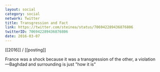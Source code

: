 ```yaml
---
layout: social
category: social
network: Twitter
title: Transgression and Fact
link: https://twitter.com/steinea/status/706942289436876806
twitterID: 706942289436876806
date: 2016-03-07
---
```


[[2016]] / [[posting]]

France was a shock because it was a  transgression of the other, a violation—Baghdad and surrounding is just "how it is"
